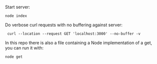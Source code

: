 Start server:
```
node index
```

Do verbose curl requests with no buffering against server:
```
 curl --location --request GET 'localhost:3000' --no-buffer -v
```

In this repo there is also a file containing a Node implementation of a get, you can run it with:
```
node get
```
